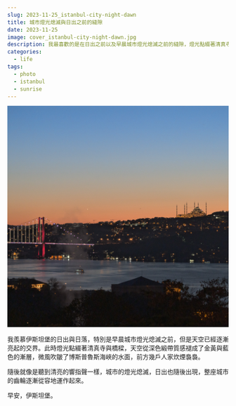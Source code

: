 ```yaml
---
slug: 2023-11-25_istanbul-city-night-dawn
title: 城市燈光熄滅與日出之前的縫隙
date: 2023-11-25
image: cover_istanbul-city-night-dawn.jpg
description: 我最喜歡的是在日出之前以及早晨城市燈光熄滅之前的縫隙，燈光點綴著清真寺與橋樑，天空從深色緞帶質感褪成了金黃與藍色的交界，微風吹皺了金角灣的海，前方幾戶人家炊煙裊裊。
categories:
  - life
tags:
  - photo
  - istanbul
  - sunrise
---
```



![cover_istanbul-city-night-dawn.jpg](./cover_istanbul-city-night-dawn.jpg)

我羨慕伊斯坦堡的日出與日落，特別是早晨城市燈光熄滅之前，但是天空已經逐漸亮起的交界。此時燈光點綴著清真寺與橋樑，天空從深色緞帶質感褪成了金黃與藍色的漸層，微風吹皺了博斯普魯斯海峽的水面，前方幾戶人家炊煙裊裊。

隨後就像是聽到清亮的響指聲一樣，城市的燈光熄滅，日出也隨後出現，整座城市的齒輪逐漸從容地運作起來。

早安，伊斯坦堡。
